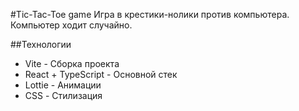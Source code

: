 #Tic-Tac-Toe game
Игра в крестики-нолики против компьютера. Компьютер ходит случайно.

##Технологии
- Vite - Сборка проекта
- React + TypeScript - Основной стек
- Lottie - Анимации
- CSS - Стилизация

